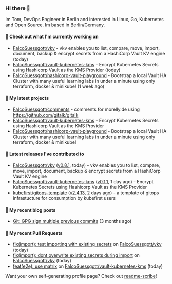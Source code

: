 ### Hi there 👋

Im Tom, DevOps Engineer in Berlin and interested in Linux, Go, Kubernetes and Open Source.
Im based in Berlin/Germany.

#### 👷 Check out what I'm currently working on

- [FalcoSuessgott/vkv](https://github.com/FalcoSuessgott/vkv) - vkv enables you to list, compare, move, import, document, backup &amp; encrypt secrets from a HashiCorp Vault KV engine (today)
- [FalcoSuessgott/vault-kubernetes-kms](https://github.com/FalcoSuessgott/vault-kubernetes-kms) - Encrypt Kubernetes Secrets using Hashicorp Vault as the KMS Provider (today)
- [FalcoSuessgott/hashicorp-vault-playground](https://github.com/FalcoSuessgott/hashicorp-vault-playground) - Bootstrap a local Vault HA Cluster with many useful learning labs in under a minute using only terraform, docker &amp; minikube! (1 week ago)

#### 🌱 My latest projects

- [FalcoSuessgott/comments](https://github.com/FalcoSuessgott/comments) - comments for morelly.de using https://github.com/gitalk/gitalk
- [FalcoSuessgott/vault-kubernetes-kms](https://github.com/FalcoSuessgott/vault-kubernetes-kms) - Encrypt Kubernetes Secrets using Hashicorp Vault as the KMS Provider
- [FalcoSuessgott/hashicorp-vault-playground](https://github.com/FalcoSuessgott/hashicorp-vault-playground) - Bootstrap a local Vault HA Cluster with many useful learning labs in under a minute using only terraform, docker &amp; minikube!

#### 🔭 Latest releases I've contributed to

- [FalcoSuessgott/vkv](https://github.com/FalcoSuessgott/vkv) ([v0.8.1](https://github.com/FalcoSuessgott/vkv/releases/tag/v0.8.1), today) - vkv enables you to list, compare, move, import, document, backup &amp; encrypt secrets from a HashiCorp Vault KV engine
- [FalcoSuessgott/vault-kubernetes-kms](https://github.com/FalcoSuessgott/vault-kubernetes-kms) ([v0.1.1](https://github.com/FalcoSuessgott/vault-kubernetes-kms/releases/tag/v0.1.1), 1 day ago) - Encrypt Kubernetes Secrets using Hashicorp Vault as the KMS Provider
- [kubefirst/gitops-template](https://github.com/kubefirst/gitops-template) ([v2.4.13](https://github.com/kubefirst/gitops-template/releases/tag/v2.4.13), 2 days ago) - a template of gitops infrastucture for consumption by kubefirst users

#### 📜 My recent blog posts

- [Git: GPG sign multiple previous commits](https://morelly.de/post/20240328_git_gpg_sign_commits/) (3 months ago)

#### 🔨 My recent Pull Requests

- [fix(import): test importing with existing secrets](https://github.com/FalcoSuessgott/vkv/pull/286) on [FalcoSuessgott/vkv](https://github.com/FalcoSuessgott/vkv) (today)
- [fix(import): dont overwrite existing secrets during import](https://github.com/FalcoSuessgott/vkv/pull/284) on [FalcoSuessgott/vkv](https://github.com/FalcoSuessgott/vkv) (today)
- [feat(e2e): use matrix](https://github.com/FalcoSuessgott/vault-kubernetes-kms/pull/94) on [FalcoSuessgott/vault-kubernetes-kms](https://github.com/FalcoSuessgott/vault-kubernetes-kms) (today)

Want your own self-generating profile page? Check out [readme-scribe](https://github.com/muesli/readme-scribe)!